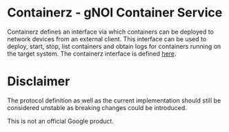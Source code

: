 # Containerz - gNOI Container Service

Containerz defines an interface via which containers can be deployed to network
devices from an external client. This interface can be used to deploy, start,
stop, list containers and obtain logs for containers running on the target
system. The containerz interface is defined [here](https://github.com/openconfig/gnoi/blob/main/containerz/containerz.proto).

# Disclaimer

The protocol definition as well as the current implementation should still
be considered unstable as breaking changes could be introduced.

This is not an official Google product.
